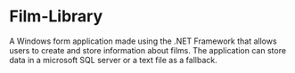 # Film-Library
A Windows form application made using the .NET Framework that allows users to create and store information about films. The application can store data in a microsoft SQL server or a text file as a fallback. 
